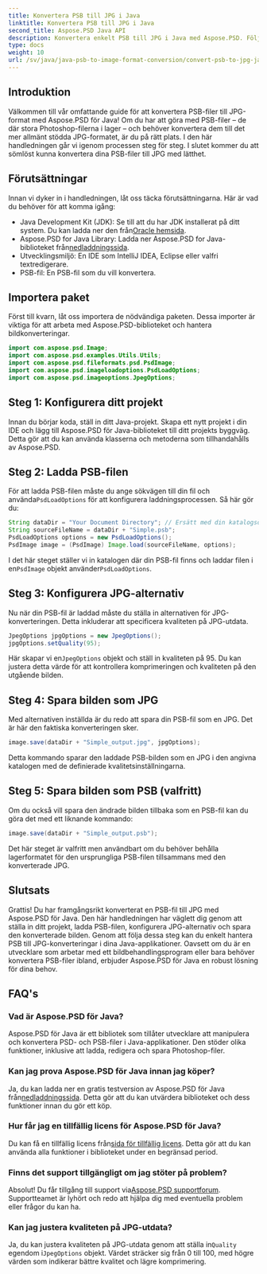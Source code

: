 ```yaml
---
title: Konvertera PSB till JPG i Java
linktitle: Konvertera PSB till JPG i Java
second_title: Aspose.PSD Java API
description: Konvertera enkelt PSB till JPG i Java med Aspose.PSD. Följ vår detaljerade guide för sömlösa bildkonverteringar. Ladda ner, prova och köp Aspose.PSD.
type: docs
weight: 10
url: /sv/java/java-psb-to-image-format-conversion/convert-psb-to-jpg-java/
---
```

## Introduktion
Välkommen till vår omfattande guide för att konvertera PSB-filer till JPG-format med Aspose.PSD för Java! Om du har att göra med PSB-filer – de där stora Photoshop-filerna i lager – och behöver konvertera dem till det mer allmänt stödda JPG-formatet, är du på rätt plats. I den här handledningen går vi igenom processen steg för steg. I slutet kommer du att sömlöst kunna konvertera dina PSB-filer till JPG med lätthet.
## Förutsättningar
Innan vi dyker in i handledningen, låt oss täcka förutsättningarna. Här är vad du behöver för att komma igång:
-  Java Development Kit (JDK): Se till att du har JDK installerat på ditt system. Du kan ladda ner den från[Oracle hemsida](https://www.oracle.com/java/technologies/javase-downloads.html).
-  Aspose.PSD for Java Library: Ladda ner Aspose.PSD for Java-biblioteket från[nedladdningssida](https://releases.aspose.com/psd/java/).
- Utvecklingsmiljö: En IDE som IntelliJ IDEA, Eclipse eller valfri textredigerare.
- PSB-fil: En PSB-fil som du vill konvertera.
## Importera paket
Först till kvarn, låt oss importera de nödvändiga paketen. Dessa importer är viktiga för att arbeta med Aspose.PSD-biblioteket och hantera bildkonverteringar.
```java
import com.aspose.psd.Image;
import com.aspose.psd.examples.Utils.Utils;
import com.aspose.psd.fileformats.psd.PsdImage;
import com.aspose.psd.imageloadoptions.PsdLoadOptions;
import com.aspose.psd.imageoptions.JpegOptions;
```
## Steg 1: Konfigurera ditt projekt
Innan du börjar koda, ställ in ditt Java-projekt. Skapa ett nytt projekt i din IDE och lägg till Aspose.PSD för Java-biblioteket till ditt projekts byggväg. Detta gör att du kan använda klasserna och metoderna som tillhandahålls av Aspose.PSD.
## Steg 2: Ladda PSB-filen
 För att ladda PSB-filen måste du ange sökvägen till din fil och använda`PsdLoadOptions` för att konfigurera laddningsprocessen. Så här gör du:
```java
String dataDir = "Your Document Directory"; // Ersätt med din katalogsökväg
String sourceFileName = dataDir + "Simple.psb";
PsdLoadOptions options = new PsdLoadOptions();
PsdImage image = (PsdImage) Image.load(sourceFileName, options);
```
 I det här steget ställer vi in katalogen där din PSB-fil finns och laddar filen i en`PsdImage` objekt använder`PsdLoadOptions`.
## Steg 3: Konfigurera JPG-alternativ
Nu när din PSB-fil är laddad måste du ställa in alternativen för JPG-konverteringen. Detta inkluderar att specificera kvaliteten på JPG-utdata.
```java
JpegOptions jpgOptions = new JpegOptions();
jpgOptions.setQuality(95);
```
 Här skapar vi en`JpegOptions` objekt och ställ in kvaliteten på 95. Du kan justera detta värde för att kontrollera komprimeringen och kvaliteten på den utgående bilden.
## Steg 4: Spara bilden som JPG
Med alternativen inställda är du redo att spara din PSB-fil som en JPG. Det är här den faktiska konverteringen sker.
```java
image.save(dataDir + "Simple_output.jpg", jpgOptions);
```
Detta kommando sparar den laddade PSB-bilden som en JPG i den angivna katalogen med de definierade kvalitetsinställningarna.
## Steg 5: Spara bilden som PSB (valfritt)
Om du också vill spara den ändrade bilden tillbaka som en PSB-fil kan du göra det med ett liknande kommando:
```java
image.save(dataDir + "Simple_output.psb");
```
Det här steget är valfritt men användbart om du behöver behålla lagerformatet för den ursprungliga PSB-filen tillsammans med den konverterade JPG.
## Slutsats
Grattis! Du har framgångsrikt konverterat en PSB-fil till JPG med Aspose.PSD för Java. Den här handledningen har väglett dig genom att ställa in ditt projekt, ladda PSB-filen, konfigurera JPG-alternativ och spara den konverterade bilden. Genom att följa dessa steg kan du enkelt hantera PSB till JPG-konverteringar i dina Java-applikationer.
Oavsett om du är en utvecklare som arbetar med ett bildbehandlingsprogram eller bara behöver konvertera PSB-filer ibland, erbjuder Aspose.PSD för Java en robust lösning för dina behov.
## FAQ's
### Vad är Aspose.PSD för Java?
Aspose.PSD för Java är ett bibliotek som tillåter utvecklare att manipulera och konvertera PSD- och PSB-filer i Java-applikationer. Den stöder olika funktioner, inklusive att ladda, redigera och spara Photoshop-filer.
### Kan jag prova Aspose.PSD för Java innan jag köper?
 Ja, du kan ladda ner en gratis testversion av Aspose.PSD för Java från[nedladdningssida](https://releases.aspose.com/). Detta gör att du kan utvärdera biblioteket och dess funktioner innan du gör ett köp.
### Hur får jag en tillfällig licens för Aspose.PSD för Java?
Du kan få en tillfällig licens från[sida för tillfällig licens](https://purchase.aspose.com/temporary-license/). Detta gör att du kan använda alla funktioner i biblioteket under en begränsad period.
### Finns det support tillgängligt om jag stöter på problem?
 Absolut! Du får tillgång till support via[Aspose.PSD supportforum](https://forum.aspose.com/c/psd/34). Supportteamet är lyhört och redo att hjälpa dig med eventuella problem eller frågor du kan ha.
### Kan jag justera kvaliteten på JPG-utdata?
 Ja, du kan justera kvaliteten på JPG-utdata genom att ställa in`Quality` egendom i`JpegOptions` objekt. Värdet sträcker sig från 0 till 100, med högre värden som indikerar bättre kvalitet och lägre komprimering.
